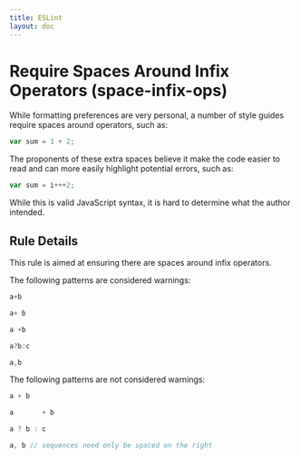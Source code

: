 ```yaml
---
title: ESLint
layout: doc
---
```

<!-- Note: No pull requests accepted for this file. See README.md in the root directory for details. -->
# Require Spaces Around Infix Operators (space-infix-ops)

While formatting preferences are very personal, a number of style guides require spaces around operators, such as:

```js
var sum = 1 + 2;
```

The proponents of these extra spaces believe it make the code easier to read and can more easily highlight potential errors, such as:

```js
var sum = i+++2;
```

While this is valid JavaScript syntax, it is hard to determine what the author intended.

## Rule Details

This rule is aimed at ensuring there are spaces around infix operators.

The following patterns are considered warnings:

```js
a+b
```

```js
a+ b
```

```js
a +b
```

```js
a?b:c
```

```js
a,b
```

The following patterns are not considered warnings:

```js
a + b
```

```js
a       + b
```

```js
a ? b : c
```

```js
a, b // sequences need only be spaced on the right
```
